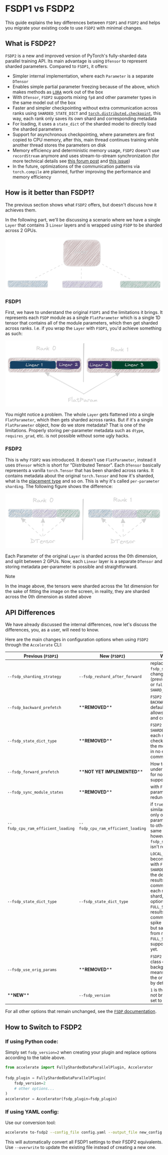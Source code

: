 <!--Copyright 2025 The HuggingFace Team. All rights reserved.

Licensed under the Apache License, Version 2.0 (the "License"); you may not use this file except in compliance with
the License. You may obtain a copy of the License at

http://www.apache.org/licenses/LICENSE-2.0

Unless required by applicable law or agreed to in writing, software distributed under the License is distributed on
an "AS IS" BASIS, WITHOUT WARRANTIES OR CONDITIONS OF ANY KIND, either express or implied. See the License for the
specific language governing permissions and limitations under the License.

⚠️ Note that this file is in Markdown but contain specific syntax for our doc-builder (similar to MDX) that may not be
rendered properly in your Markdown viewer.
-->

# FSDP1 vs FSDP2

This guide explains the key differences between `FSDP1` and `FSDP2` and helps you migrate your existing code to use `FSDP2` with minimal changes.

## What is FSDP2?

`FSDP2` is a new and improved version of PyTorch's fully-sharded data parallel training API. Its main advantage is using `DTensor` to represent sharded parameters. Compared to `FSDP1`, it offers:
- Simpler internal implementation, where each `Parameter` is a separate `DTensor`
- Enables simple partial parameter freezing because of the above, which makes methods as [`LORA`](https://arxiv.org/abs/2106.09685) work out of the box
- With `DTensor`, `FSDP2` supports mixing `fp8` and other parameter types in the same model out of the box
- Faster and simpler checkpointing without extra communication across ranks using `SHARDED_STATE_DICT` and [`torch.distributed.checkpoint`](https://pytorch.org/docs/stable/distributed.checkpoint.html), this way, each rank only saves its own shard and corresponding metadata
- For loading, it uses a `state_dict` of the sharded model to directly load the sharded parameters
- Support for asynchronous checkpointing, where parameters are first copied to CPU memory, after this, main thread continues training while another thread stores the parameters on disk
- Memory efficiency and deterministic memory usage, `FSDP2` doesn't use `recordStream` anymore and uses stream-to-stream synchronization (for more technical details see [this forum post](https://dev-discuss.pytorch.org/t/fsdp-cudacachingallocator-an-outsider-newb-perspective/1486) and [this issue](https://github.com/pytorch/pytorch/issues/114299))
- In the future, optimizations of the communication patterns via `torch.compile` are planned, further improving the performance and memory efficiency

## How is it better than FSDP1?
The previous section shows what `FSDP2` offers, but doesn't discuss how it achieves them.

In the following part, we'll be discussing a scenario where we have a single `Layer` that contains 3 `Linear` layers and is wrapped using `FSDP` to be sharded across 2 GPUs.

<div align="center">
  <img src="../imgs/fsdp1_vs_fsdp2/Layer.png" alt="Layer">
</div>

### FSDP1
First, we have to understand the original `FSDP1` and the limitations it brings. It represents each `FSDP` module as a single `FlatParameter` which is a single 1D tensor that contains all of the module parameters, which then get sharded across ranks. I.e. if you wrap the `Layer` with `FSDP1`, you'd achieve something as such:

<div align="center">
  <img src="../imgs/fsdp1_vs_fsdp2/Fsdp1.png" alt="FSDP1">
</div>

You might notice a problem. The whole `Layer` gets flattened into a single `FlatParameter`, which then gets sharded across ranks. But if it's a single `FlatParameter` object, how do we store metadata? That is one of the limitations. Properly storing per-parameter metadata such as `dtype`, `requires_grad`, etc. is not possible without some ugly hacks.

### FSDP2
This is why `FSDP2` was introduced. It doesn't use `FlatParameter`, instead it uses `DTensor` which is short for "Distributed Tensor". Each `DTensor` basically represents a vanilla `torch.Tensor` that has been sharded across ranks. It contains metadata about the original `torch.Tensor` and how it's sharded, what is the [placement type](https://pytorch.org/docs/stable/distributed.tensor.html#module-torch.distributed.tensor.placement_types) and so on. This is why it's called `per-parameter sharding`. The following figure shows the difference:

<div align="center">
  <img src="../imgs/fsdp1_vs_fsdp2/Fsdp2.png" alt="FSDP2">
</div>

Each Parameter of the original `Layer` is sharded across the 0th dimension, and split between 2 GPUs. Now, each `Linear` layer is a separate `DTensor` and storing metadata per-parameter is possible and straightforward.


> [!NOTE]
> In the image above, the tensors were sharded across the 1st dimension for the sake of fitting the image on the screen, in reality, they are sharded across the 0th dimension as stated above


## API Differences

We have already discussed the internal differences, now let's discuss the differences, you, as a user, will need to know. 

Here are the main changes in configuration options when using `FSDP2` through the `Accelerate` CLI:

Previous (`FSDP1`) | New (`FSDP2`) | What Changed
-- | -- | --
`--fsdp_sharding_strategy` | `--fsdp_reshard_after_forward` | replaces `--fsdp_sharding_strategy`, changed to `true` (previously `FULL_SHARD`) or `false` (previously `SHARD_GRAD_OP`)
`--fsdp_backward_prefetch` | \*\***REMOVED**\*\* | `FSDP2` uses previous `BACKWARD_PRE` option by default, as only this allows communication and computation overlap
`--fsdp_state_dict_type` | \*\***REMOVED**\*\* | `FSDP2` always uses `SHARDED_STATE_DICT`, i.e. each rank only checkpoints the shard of the model on it, resulting in no extra communication
`--fsdp_forward_prefetch` | \*\***NOT YET IMPLEMENTED**\*\* | How to implement this is under active discussion, for now it is not supported in `FSDP2`
`--fsdp_sync_module_states` | \*\***REMOVED**\*\* | with `FSDP2`, this parameter becomes redundant
`--fsdp_cpu_ram_efficient_loading` | `--fsdp_cpu_ram_efficient_loading` | if `true`, `FSDP2` will similarly load the model only on rank 0, and then parameters get synced to other ranks, this is the same behavior as `FSDP1`, however, setting `--fsdp_sync_module_states` isn't required anymore
`--fsdp_state_dict_type` | `--fsdp_state_dict_type` | `LOCAL_STATE_DICT` becomes obsolete and with `FSDP2` `SHARDED_STATE_DICT` is the default option, which results in no extra communication and each rank saving its own shard, other possible option is `FULL_STATE_DICT` which results in extra communication and spike in memory usage but saves the full model from rank 0. `FULL_STATE_DICT` is not supported in `Accelerate` yet.
`--fsdp_use_orig_params` | \*\***REMOVED**\*\* | `FSDP2` uses a `DTensor` class on the background, which means it *always* uses the original parameters by default
\*\***NEW**\*\* | `--fsdp_version` | `1` is the default option, to not break existing code, set to `2` to use `FSDP2`

For all other options that remain unchanged, see the [`FSDP` documentation](../usage_guides/fsdp.md).

## How to Switch to FSDP2

### If using Python code:
Simply set `fsdp_version=2` when creating your plugin and replace options according to the table above.

```python
from accelerate import FullyShardedDataParallelPlugin, Accelerator

fsdp_plugin = FullyShardedDataParallelPlugin(
    fsdp_version=2
    # other options...
)
accelerator = Accelerator(fsdp_plugin=fsdp_plugin)
```

### If using YAML config:
Use our conversion tool:
```bash
accelerate to-fsdp2 --config_file config.yaml --output_file new_config.yaml
```

This will automatically convert all FSDP1 settings to their FSDP2 equivalents. Use `--overwrite` to update the existing file instead of creating a new one.
